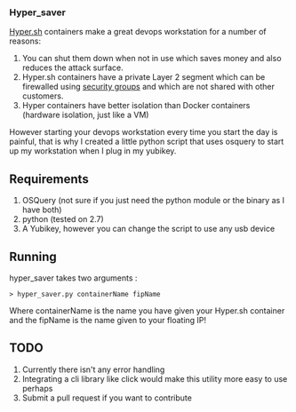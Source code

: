 ### Hyper_saver

[Hyper.sh](https://www.hyper.sh) containers make a great devops workstation for a number of reasons:

1. You can shut them down when not in use which saves money and also reduces the attack surface.
2. Hyper.sh containers have a private Layer 2 segment which can be firewalled using [security groups](https://docs.hyper.sh/Feature/network/sg.html) and which are not shared with other customers.
3. Hyper containers have better isolation than Docker containers (hardware isolation, just like a VM) 

However starting your devops workstation every time you start the day is painful, that is why I created a little python script that uses osquery to start up my workstation when I plug in my yubikey.

## Requirements

1. OSQuery (not sure if you just need the python module or the binary as I have both)
2. python (tested on 2.7)
3. A Yubikey, however you can change the script to use any usb device

## Running

hyper_saver takes two arguments :

```
> hyper_saver.py containerName fipName
```

Where containerName is the name you have given your Hyper.sh container and the fipName is the name given to your floating IP!

## TODO

1. Currently there isn't any error handling
2. Integrating a cli library like click would make this utility more easy to use perhaps
3. Submit a pull request if you want to contribute
